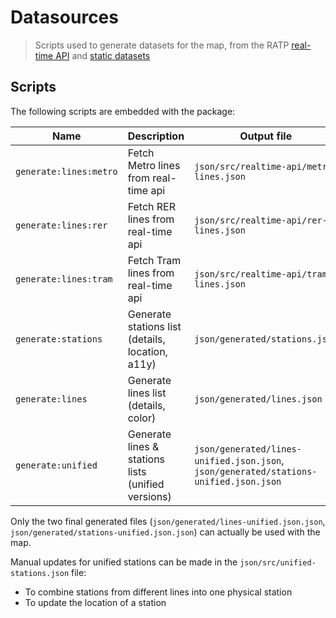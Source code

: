 # Datasources

> Scripts used to generate datasets for the map, from the RATP [real-time API](https://dataratp2.opendatasoft.com/page/temps-reel/) and [static datasets](https://dataratp2.opendatasoft.com/explore/?sort=modified)

## Scripts

The following scripts are embedded with the package:

| Name                   | Description                                        | Output file                                                                           |
| ---------------------- | -------------------------------------------------- | ------------------------------------------------------------------------------------- |
| `generate:lines:metro` | Fetch Metro lines from real-time api               | `json/src/realtime-api/metro-lines.json`                                              |
| `generate:lines:rer`   | Fetch RER lines from real-time api                 | `json/src/realtime-api/rer-lines.json`                                                |
| `generate:lines:tram`  | Fetch Tram lines from real-time api                | `json/src/realtime-api/tram-lines.json`                                               |
| `generate:stations`    | Generate stations list (details, location, a11y)   | `json/generated/stations.json`                                                        |
| `generate:lines`       | Generate lines list (details, color)               | `json/generated/lines.json`                                                           |
| `generate:unified`     | Generate lines & stations lists (unified versions) | `json/generated/lines-unified.json.json`, `json/generated/stations-unified.json.json` |

Only the two final generated files (`json/generated/lines-unified.json.json`, `json/generated/stations-unified.json.json`) can actually be used with the map.

Manual updates for unified stations can be made in the `json/src/unified-stations.json` file:

- To combine stations from different lines into one physical station
- To update the location of a station
